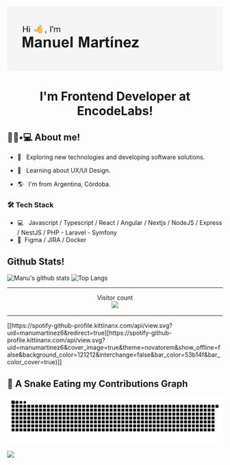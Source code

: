 <img src="./img/headerreadme.png">

<h1 align="center">I'm Frontend Developer at EncodeLabs!</h1>

<h2>👨🏻•💻 About me!</h2>

- 🤔 &nbsp; Exploring new technologies and developing software solutions.

- 🌱 &nbsp; Learning about UX/UI Design.

- 🌎 &nbsp; I'm from Argentina, Córdoba.

<h3>🛠 Tech Stack</h3>

- 💻 &nbsp; Javascript / Typescript / React / Angular / Nextjs / NodeJS / Express / NestJS / PHP - Laravel - Symfony
- 📎&nbsp; Figma / JIRA / Docker 

<h2>Github Stats!</h2>

![Manu's github stats](https://github-readme-stats.vercel.app/api?username=manumartinz&theme=tokyonight&show_icons=true)
![Top Langs](https://github-readme-stats.vercel.app/api/top-langs/?username=manumartinz&layout=compact&theme=tokyonight&show_icons=true)

<!--
<h2>Connect with me!</h2>
<p align="center">
<a href="https://manu-martinez.netlify.app/#inicio" target="_blank"><img alt="Portfolio" src="https://img.shields.io/badge/Website-Portfolio-blue?style=flat&logo=google-chrome"></a>
<a href="https://www.linkedin.com/in/manuel-mart%C3%ADnez-09651b1b6/" target="_blank"><img alt="LinkedIn" src="https://img.shields.io/badge/LinkedIn-@manuelmartinez-blue?style=flat&logo=linkedin"></a>
<a href="mailto:manumartinz@gmail.com"><img alt="Email" src="https://img.shields.io/badge/Email-manumartinz@gmail.com-blue?style=flat&logo=gmail"></a>
</p>
--> 
<hr>
<p align="center"> 
  Visitor count<br>
  <img src="https://profile-counter.glitch.me/manumartinz/count.svg" />
</p>

<hr>
[[https://spotify-github-profile.kittinanx.com/api/view.svg?uid=manumartinez6&redirect=true][https://spotify-github-profile.kittinanx.com/api/view.svg?uid=manumartinez6&cover_image=true&theme=novatorem&show_offline=false&background_color=121212&interchange=false&bar_color=53b14f&bar_color_cover=true)]]

## 🐍 A Snake Eating my Contributions Graph
	
<p align = "center">
	<img src = "https://github.com/7oSkaaa/7oSkaaa/blob/output/github-contribution-grid-snake.svg?" alt = "Snake Game"/>
</p>



<img src="https://user-images.githubusercontent.com/73097560/115834477-dbab4500-a447-11eb-908a-139a6edaec5c.gif">
